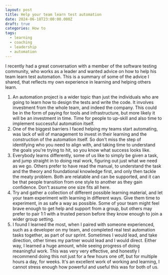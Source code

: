 ```yaml
---
layout: post
title: Help your team learn test automation
date: 2024-06-18T23:00:00.000Z
draft: true
categories: How to
tags:
  - learning
  - coaching
  - leadership
  - automation
---
```


I recently had a great conversation with a member of the software testing community, who works as a leader and wanted advice on how to help his team learn test automation. This is a summary of some of the advice I shared, that reflects my own experience in learning and helping others learn.

1. An automation project is a wider topic than just the individuals who are going to learn how to design the tests and write the code. It involves investment from the whole team, and indeed the company. This could be in the form of paying for tools and infrastructure, but more likely it will be an investment in time. Time for people to up-skill and also time to implement successful automation itself.
2. One of the biggest barriers I faced helping my teams start automating, was lack of will of management to invest in their learning and the construction of the automation itself. So don't miss the step of identifying who you need to align with, and taking time to understand the goals you're trying to hit, so you know what success looks like.
3. Everybody learns differently, some of us like to simply be given a task, and jump straight in to doing real work, figuring out just what we need as we go. Others prefer to have read the manual, to understand the task and the theory and foundational knowledge first, and only then tackle the meaty problem. Both are relatable and can be supported, and it can be that people transition from one style to another as they gain confidence. Don't assume one size fits all here.
4. Try and gather a collection of different possible learning material, and let your team experiment with learning in different ways. Give them time to experiment, in as safe a way as possible. Some of your team might feel brave enough to get help and support from a group, but others may prefer to pair 1:1 with a trusted person before they know enough to join a wider group setting.
5. I found I learned the most, when I paired with someone experienced, such as a developer on my team, and completed real test automation tasks together, as part of our sprint. Sometimes I would lead, and take direction, other times my partner would lead and I would direct. Either way, I learned a huge amount, while seeing progress of doing meaningful work. This was very very effective, and honestly I recommend doing this not just for a few hours one off, but for multiple hours a day, for weeks. It's an excellent work of working and learning, I cannot stress enough how powerful and useful this was for both of us. 
